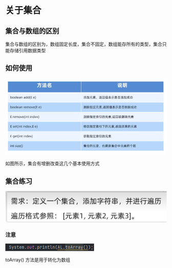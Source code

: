 # 关于集合

## 集合与数组的区别

集合与数组的区别为，数组固定长度，集合不固定，数组能存所有的类型，集合只能存储引用数据类型

## 如何使用

![img.png](img.png)

如图所示，集合有增删改查这几个基本使用方式

## 集合练习

![img_1.png](img_1.png)

### 注意

![img_2.png](img_2.png)

toArray() 方法是用于转化为数组
